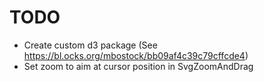 # TODO
- Create custom d3 package (See https://bl.ocks.org/mbostock/bb09af4c39c79cffcde4)
- Set zoom to aim at cursor position in SvgZoomAndDrag

